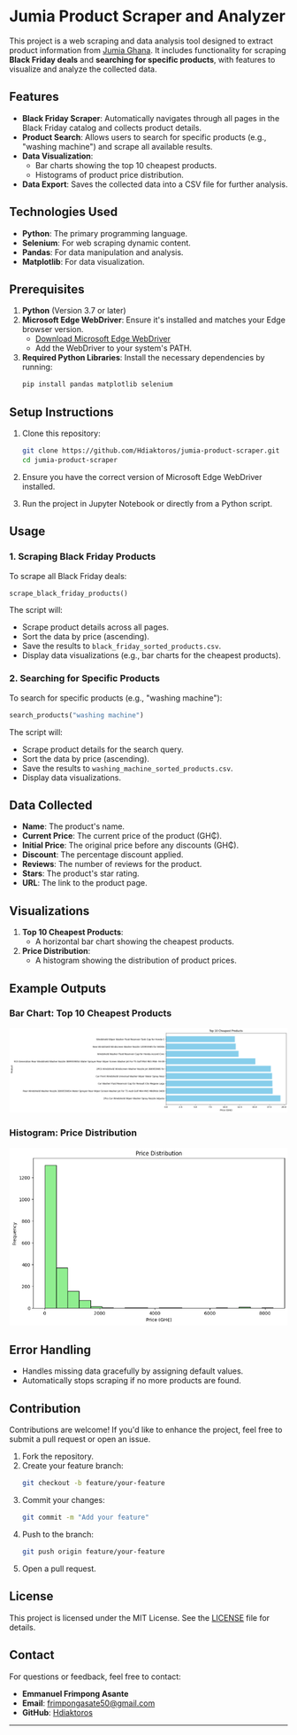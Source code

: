 # Jumia Product Scraper and Analyzer

This project is a web scraping and data analysis tool designed to extract product information from [Jumia Ghana](https://www.jumia.com.gh). It includes functionality for scraping **Black Friday deals** and **searching for specific products**, with features to visualize and analyze the collected data.

## Features

- **Black Friday Scraper**: Automatically navigates through all pages in the Black Friday catalog and collects product details.
- **Product Search**: Allows users to search for specific products (e.g., "washing machine") and scrape all available results.
- **Data Visualization**:
  - Bar charts showing the top 10 cheapest products.
  - Histograms of product price distribution.
- **Data Export**: Saves the collected data into a CSV file for further analysis.

## Technologies Used

- **Python**: The primary programming language.
- **Selenium**: For web scraping dynamic content.
- **Pandas**: For data manipulation and analysis.
- **Matplotlib**: For data visualization.

## Prerequisites

1. **Python** (Version 3.7 or later)
2. **Microsoft Edge WebDriver**: Ensure it's installed and matches your Edge browser version.
   - [Download Microsoft Edge WebDriver](https://developer.microsoft.com/en-us/microsoft-edge/tools/webdriver/)
   - Add the WebDriver to your system's PATH.
3. **Required Python Libraries**:
   Install the necessary dependencies by running:
   ```bash
   pip install pandas matplotlib selenium
   ```

## Setup Instructions

1. Clone this repository:
   ```bash
   git clone https://github.com/Hdiaktoros/jumia-product-scraper.git
   cd jumia-product-scraper
   ```

2. Ensure you have the correct version of Microsoft Edge WebDriver installed.

3. Run the project in Jupyter Notebook or directly from a Python script.

## Usage

### 1. Scraping Black Friday Products
To scrape all Black Friday deals:
```python
scrape_black_friday_products()
```
The script will:
- Scrape product details across all pages.
- Sort the data by price (ascending).
- Save the results to `black_friday_sorted_products.csv`.
- Display data visualizations (e.g., bar charts for the cheapest products).

### 2. Searching for Specific Products
To search for specific products (e.g., "washing machine"):
```python
search_products("washing machine")
```
The script will:
- Scrape product details for the search query.
- Sort the data by price (ascending).
- Save the results to `washing_machine_sorted_products.csv`.
- Display data visualizations.

## Data Collected

- **Name**: The product's name.
- **Current Price**: The current price of the product (GH₵).
- **Initial Price**: The original price before any discounts (GH₵).
- **Discount**: The percentage discount applied.
- **Reviews**: The number of reviews for the product.
- **Stars**: The product's star rating.
- **URL**: The link to the product page.

## Visualizations

1. **Top 10 Cheapest Products**:
   - A horizontal bar chart showing the cheapest products.
2. **Price Distribution**:
   - A histogram showing the distribution of product prices.

## Example Outputs

### Bar Chart: Top 10 Cheapest Products
![Top 10 Cheapest Products](images/output.png)

### Histogram: Price Distribution
![Price Distribution](images/output2.png)

## Error Handling

- Handles missing data gracefully by assigning default values.
- Automatically stops scraping if no more products are found.

## Contribution

Contributions are welcome! If you'd like to enhance the project, feel free to submit a pull request or open an issue.

1. Fork the repository.
2. Create your feature branch:
   ```bash
   git checkout -b feature/your-feature
   ```
3. Commit your changes:
   ```bash
   git commit -m "Add your feature"
   ```
4. Push to the branch:
   ```bash
   git push origin feature/your-feature
   ```
5. Open a pull request.

## License

This project is licensed under the MIT License. See the [LICENSE](LICENSE) file for details.

## Contact

For questions or feedback, feel free to contact:
- **Emmanuel Frimpong Asante**
- **Email**: frimpongasate50@gmail.com
- **GitHub**: [Hdiaktoros](https://github.com/Hdiaktoros)

---
